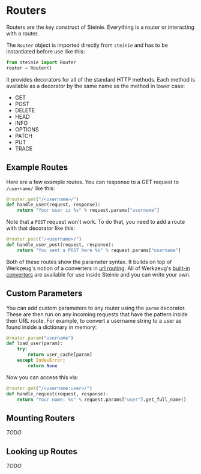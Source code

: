 # Routers

Routers are the key construct of Steinie.  Everything is a router or interacting
with a router.

The `Router` object is imported directly from `steinie` and has to be
instantiated before use like this:

```python
from steinie import Router
router = Router()
```

It provides decorators for all of the standard HTTP methods.  Each method is
available as a decorator by the same name as the method in lower case:

* GET
* POST
* DELETE
* HEAD
* INFO
* OPTIONS
* PATCH
* PUT
* TRACE


## Example Routes

Here are a few example routes.  You can response to a GET request to
`/username/` like this:

```python
@router.get("/<username>/")
def handle_user(request, response):
    return "Your user is %s" % request.params["username"]
```

Note that a `POST` request won't work.  To do that, you need to add a route
with that decorator like this:

```python
@router.post("/<username>/")
def handle_user_post(request, response):
    return "You sent a POST here %s" % request.params["username"]
```

Both of these routes show the parameter syntax.  It builds on top of Werkzeug's
notion of a converters in [url routing][werk-routing].  All of Werkzeug's
[built-in converters][werk-converter] are available for use inside Steinie and
you can write your own.


## Custom Parameters
You can add custom parameters to any router using the `param` decorator.  These
are then run on any incoming requests that have the pattern inside their URL
route.  For example, to convert a username string to a user as found inside a
dictionary in memory:

```python
@router.param("username")
def load_user(param):
    try:
        return user_cache[param]
    except IndexError:
        return None
```

Now you can access this via:

```python
@router.get("/<username:user>/")
def handle_request(request, response):
    return "Your name: %s" % request.params["user"].get_full_name()
```


## Mounting Routers
*TODO*

## Looking up Routes
*TODO*

[werk-converter]: http://werkzeug.pocoo.org/docs/0.10/routing/#builtin-converters
[werk-routing]: http://werkzeug.pocoo.org/docs/0.10/routing/
